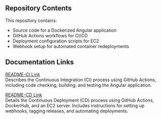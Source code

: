 ## Repository Contents  
This repository contains:  
- Source code for a Dockerized Angular application  
- GitHub Actions workflows for CI/CD  
- Deployment configuration scripts for EC2  
- Webhook setup for automated container redeployments  

## Documentation Links  

[README-CI Link](README-CI.md)  
Describes the Continuous Integration (CI) process using GitHub Actions, including code checking, building, and testing the Angular application.

[README-CD Link](README-CD.md)  
Details the Continuous Deployment (CD) process using GitHub Actions, DockerHub, and an EC2 server. Includes instructions for setting up webhooks, tagging releases, and automating deployments.
